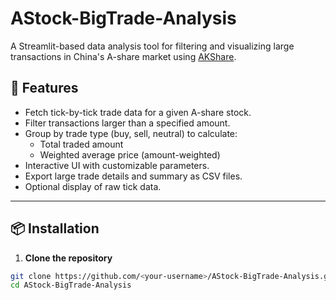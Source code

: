 # AStock-BigTrade-Analysis

A Streamlit-based data analysis tool for filtering and visualizing large transactions in China's A-share market using [AKShare](https://akshare.xyz/).

## 📌 Features
- Fetch tick-by-tick trade data for a given A-share stock.
- Filter transactions larger than a specified amount.
- Group by trade type (buy, sell, neutral) to calculate:
  - Total traded amount
  - Weighted average price (amount-weighted)
- Interactive UI with customizable parameters.
- Export large trade details and summary as CSV files.
- Optional display of raw tick data.

---

## 📦 Installation

1. **Clone the repository**
```bash
git clone https://github.com/<your-username>/AStock-BigTrade-Analysis.git
cd AStock-BigTrade-Analysis
